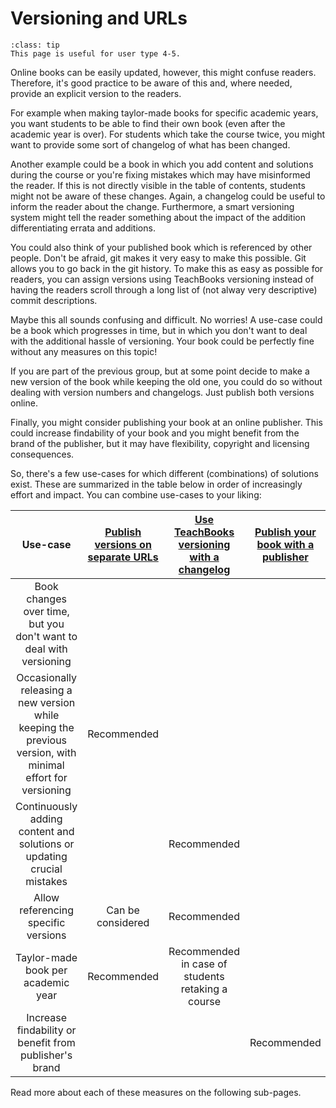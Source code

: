 # Versioning and URLs

```{admonition} User types
:class: tip
This page is useful for user type 4-5.
```

Online books can be easily updated, however, this might confuse readers. Therefore, it's good practice to be aware of this and, where needed, provide an explicit version to the readers.

For example when making taylor-made books for specific academic years, you want students to be able to find their own book (even after the academic year is over). For students which take the course twice, you might want to provide some sort of changelog of what has been changed.

Another example could be a book in which you add content and solutions during the course or you're fixing mistakes which may have misinformed the reader. If this is not directly visible in the table of contents, students might not be aware of these changes. Again, a changelog could be useful to inform the reader about the change. Furthermore, a smart versioning system might tell the reader something about the impact of the addition differentiating errata and additions.

You could also think of your published book which is referenced by other people. Don't be afraid, git makes it very easy to make this possible. Git allows you to go back in the git history. To make this as easy as possible for readers, you can assign versions using TeachBooks versioning instead of having the readers scroll through a long list of (not alway very descriptive) commit descriptions.

Maybe this all sounds confusing and difficult. No worries! A use-case could be a book which progresses in time, but in which you don't want to deal with the additional hassle of versioning. Your book could be perfectly fine without any measures on this topic!

If you are part of the previous group, but at some point decide to make a new version of the book while keeping the old one, you could do so without dealing with version numbers and changelogs. Just publish both versions online.

Finally, you might consider publishing your book at an online publisher. This could increase findability of your book and you might benefit from the brand of the publisher, but it may have flexibility, copyright and licensing consequences.

So, there's a few use-cases for which different (combinations) of solutions exist. These are summarized in the table below in order of increasingly effort and impact. You can combine use-cases to your liking:

| Use-case | [Publish versions on separate URLs](./versions_URLs.md) | [Use TeachBooks versioning with a changelog](versioning_changelog)  | [Publish your book with a publisher](./publisher.md) |
|:---:|:---:|:---:|:---:|
| Book changes over time, but you don't want to deal with versioning |  |  |  | 
| Occasionally releasing a new version while keeping the previous version, with minimal effort for versioning | Recommended | | |
| Continuously adding content and solutions or updating crucial mistakes |  | Recommended |  |
| Allow referencing specific versions | Can be considered | Recommended | |
| Taylor-made book per academic year | Recommended |  Recommended in case of students retaking a course | |
| Increase findability or benefit from publisher's brand |  |  | Recommended |

Read more about each of these measures on the following sub-pages.